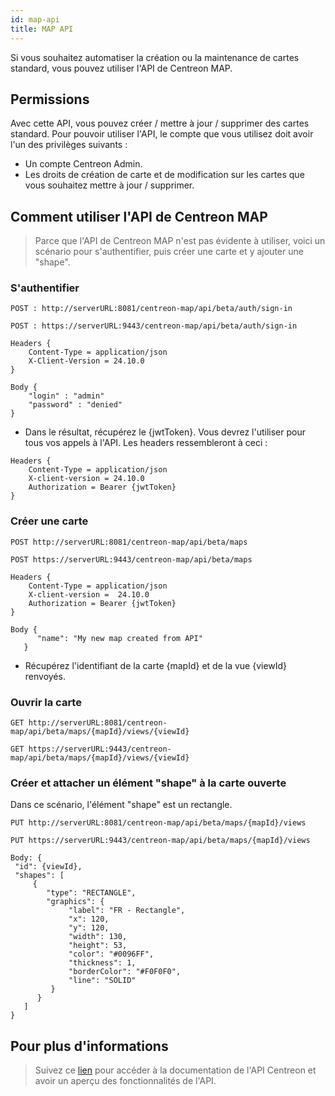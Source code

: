 ```yaml
---
id: map-api
title: MAP API
---
```


Si vous souhaitez automatiser la création ou la maintenance de cartes standard, vous pouvez utiliser l'API de Centreon MAP.

## Permissions

Avec cette API, vous pouvez créer / mettre à jour / supprimer des cartes standard. Pour pouvoir utiliser l'API, le compte que vous utilisez doit avoir l'un des privilèges suivants :

- Un compte Centreon Admin.
- Les droits de création de carte et de modification sur les cartes que vous souhaitez mettre à jour / supprimer.

## Comment utiliser l'API de Centreon MAP

> Parce que l'API de Centreon MAP n'est pas évidente à utiliser, voici un scénario pour s'authentifier, puis créer une carte et y ajouter une "shape".

### S'authentifier

<Tabs groupId="sync">
<TabItem value="HTTP" label="HTTP">

```
POST : http://serverURL:8081/centreon-map/api/beta/auth/sign-in
```

</TabItem>

<TabItem value="HTTPS" label="HTTPS">
    
```
POST : https://serverURL:9443/centreon-map/api/beta/auth/sign-in
```

</TabItem>
</Tabs>

```
Headers {
    Content-Type = application/json
    X-Client-Version = 24.10.0
}

Body {
    "login" : "admin"
    "password" : "denied"
}
```

- Dans le résultat, récupérez le {jwtToken}. Vous devrez l'utiliser pour tous vos appels à l'API. Les headers ressembleront à ceci :

```
Headers {
    Content-Type = application/json
    X-client-version = 24.10.0
    Authorization = Bearer {jwtToken}
}
```

### Créer une carte

<Tabs groupId="sync">
<TabItem value="HTTP" label="HTTP">

```
POST http://serverURL:8081/centreon-map/api/beta/maps
```

</TabItem>

<TabItem value="HTTPS" label="HTTPS">

```
POST https://serverURL:9443/centreon-map/api/beta/maps
```

</TabItem>
</Tabs>

```
Headers {
    Content-Type = application/json
    X-client-version =  24.10.0
    Authorization = Bearer {jwtToken}
}

Body {
      "name": "My new map created from API"
   }
```

- Récupérez l'identifiant de la carte {mapId} et de la vue {viewId} renvoyés.

### Ouvrir la carte

<Tabs groupId="sync">
<TabItem value="HTTP" label="HTTP">
    
```
GET http://serverURL:8081/centreon-map/api/beta/maps/{mapId}/views/{viewId}
```

</TabItem>

<TabItem value="HTTPS" label="HTTPS">

```
GET https://serverURL:9443/centreon-map/api/beta/maps/{mapId}/views/{viewId}
```

</TabItem>
</Tabs>

### Créer et attacher un élément "shape" à la carte ouverte

Dans ce scénario, l'élément "shape" est un rectangle.

<Tabs groupId="sync">
<TabItem value="HTTP" label="HTTP">
    
```
PUT http://serverURL:8081/centreon-map/api/beta/maps/{mapId}/views
```

</TabItem>

<TabItem value="HTTPS" label="HTTPS">

```
PUT https://serverURL:9443/centreon-map/api/beta/maps/{mapId}/views
```

</TabItem>
</Tabs>

```
Body: {
 "id": {viewId},
 "shapes": [
     {
        "type": "RECTANGLE",
        "graphics": {
             "label": "FR - Rectangle",
             "x": 120,
             "y": 120,
             "width": 130,
             "height": 53,
             "color": "#0096FF",
             "thickness": 1,
             "borderColor": "#F0F0F0",
             "line": "SOLID"
         }
      }
   ]
}
```

## Pour plus d'informations

> Suivez ce [lien](https://docs-api.centreon.com/api/centreon-map/24.10/) pour accéder à la documentation de l'API Centreon et avoir un aperçu des fonctionnalités de l'API.
